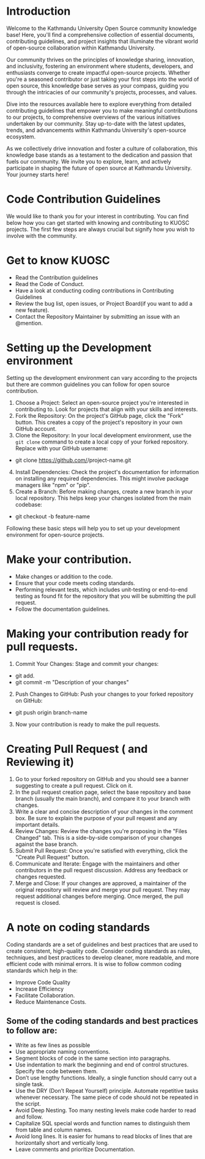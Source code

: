 # Introduction

Welcome to the Kathmandu University Open Source community knowledge base! Here, you'll find a comprehensive collection of essential documents, contributing guidelines, and project insights that illuminate the vibrant world of open-source collaboration within Kathmandu University.

Our community thrives on the principles of knowledge sharing, innovation, and inclusivity, fostering an environment where students, developers, and enthusiasts converge to create impactful open-source projects. Whether you're a seasoned contributor or just taking your first steps into the world of open source, this knowledge base serves as your compass, guiding you through the intricacies of our community's projects, processes, and values.

Dive into the resources available here to explore everything from detailed contributing guidelines that empower you to make meaningful contributions to our projects, to comprehensive overviews of the various initiatives undertaken by our community. Stay up-to-date with the latest updates, trends, and advancements within Kathmandu University's open-source ecosystem.

As we collectively drive innovation and foster a culture of collaboration, this knowledge base stands as a testament to the dedication and passion that fuels our community. We invite you to explore, learn, and actively participate in shaping the future of open source at Kathmandu University. Your journey starts here!

# Code Contribution Guidelines

We would like to thank you for your interest in contributing. You can find below how you can get started with knowing and contributing to KUOSC projects. The first few steps are always crucial but signify how you wish to involve with the community. 

# Get to know KUOSC 
 - Read the Contribution guidelines
 - Read the Code of Conduct.
 - Have a look at conducting coding contributions in Contributing Guidelines
 - Review the bug list, open issues, or Project Board(if you want to add a new feature).
 - Contact the Repository Maintainer by submitting an issue with an @mention.
 
# Setting up the Development environment
Setting up the development environment can vary according to the projects but there are common guidelines you can follow for open source contribution.
 1. Choose a Project: Select an open-source project you're interested in contributing to. Look for projects that align with your skills and interests.
 2. Fork the Repository: On the project's GitHub page, click the "Fork" button. This creates a copy of the project's repository in your own GitHub account.
 3. Clone the Repository: In your local development environment, use the `git clone` command to create a local copy of your forked repository. Replace <username> with your GitHub username:
   - git clone https://github.com/<username>/project-name.git
 4. Install Dependencies: Check the project's documentation for information on installing any required dependencies. This might involve package managers like "npm" or "pip".
 5. Create a Branch: Before making changes, create a new branch in your local repository. This helps keep your changes isolated from the main codebase:
   - git checkout -b feature-name

Following these basic steps will help you to set up your development environment for open-source projects. 

# Make your contribution.
 - Make changes or addition to the code. 
 - Ensure that your code meets coding standards.
 - Performing relevant tests, which includes unit-testing or end-to-end testing as found fit for the repository that you will be submitting the pull request. 
 - Follow the documentation guidelines. 

# Making your contribution ready for pull requests.
 1. Commit Your Changes: Stage and commit your changes:
   - git add.
   - git commit -m "Description of your changes"
 2. Push Changes to GitHub: Push your changes to your forked repository on GitHub:
   - git push origin branch-name
 3. Now your contribution is ready to make the pull requests.

# Creating Pull Request ( and Reviewing it) 
 1. Go to your forked repository on GitHub and you should see a banner suggesting to create a pull request. Click on it.
 2.  In the pull request creation page, select the base repository and base branch (usually the main branch), and compare it to your branch with changes.
 3. Write a clear and concise description of your changes in the comment box. Be sure to explain the purpose of your pull request and any important details.
 4. Review Changes: Review the changes you're proposing in the "Files Changed" tab. This is a side-by-side comparison of your changes against the base branch.
 5. Submit Pull Request: Once you're satisfied with everything, click the "Create Pull Request" button.
 6. Communicate and Iterate: Engage with the maintainers and other contributors in the pull request discussion. Address any feedback or changes requested.
 7. Merge and Close: If your changes are approved, a maintainer of the original repository will review and merge your pull request. They may request additional changes before merging. Once merged, the pull request is closed.
  

# A note on coding standards 
  Coding standards are a set of guidelines and best practices that are used to create consistent, high-quality code. Consider coding standards as rules, techniques, and best practices to develop cleaner, more readable, and more efficient code with minimal errors. It is wise to follow common coding standards which help in the:
  - Improve Code Quality 
  - Increase Efficiency 
  - Facilitate Collaboration.
  - Reduce Maintenance Costs.
  
## Some of the coding standards and best practices to follow are:
 - Write as few lines as possible 
 - Use appropriate naming conventions.
 - Segment blocks of code in the same section into paragraphs.
 - Use indentation to mark the beginning and end of control structures. Specify the code between them.
 - Don’t use lengthy functions. Ideally, a single function should carry out a single task.
 - Use the DRY (Don’t Repeat Yourself) principle. Automate repetitive tasks whenever necessary. The same piece of code should not be repeated in the script.
 - Avoid Deep Nesting. Too many nesting levels make code harder to read and follow.
 - Capitalize SQL special words and function names to distinguish them from table and column names.
 - Avoid long lines. It is easier for humans to read blocks of lines that are horizontally short and vertically long.
 - Leave comments and prioritize Documentation.

